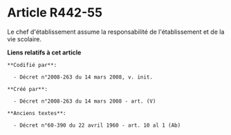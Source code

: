 # Article R442-55

Le chef d'établissement assume la responsabilité de l'établissement et de la vie scolaire.

**Liens relatifs à cet article**

	**Codifié par**:

	  - Décret n°2008-263 du 14 mars 2008, v. init.

	**Créé par**:

	  - Décret n°2008-263 du 14 mars 2008 - art. (V)

	**Anciens textes**:

	  - Décret n°60-390 du 22 avril 1960 - art. 10 al 1 (Ab)
